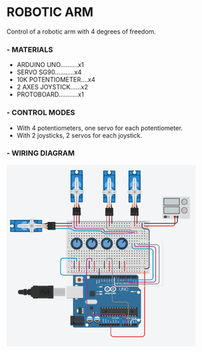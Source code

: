 # ROBOTIC ARM
Control of a robotic arm with 4 degrees of freedom.

### - MATERIALS
  * ARDUINO UNO..........x1
  * SERVO SG90...........x4
  * 10K POTENTIOMETER....x4
  * 2 AXES JOYSTICK......x2
  * PROTOBOARD...........x1
  
### - CONTROL MODES
  - With 4 potentiometers, one servo for each potentiometer.
  - With 2 joysticks, 2 servos for each joystick.
  
### - WIRING DIAGRAM
![WIRING_DIAGRAM](WIRING_DIAGRAM.png)
